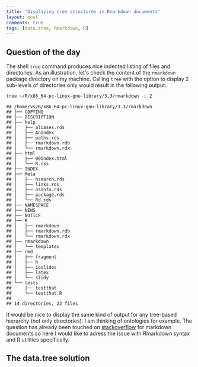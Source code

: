 ```yaml
---
title: "Displaying tree structures in Rmarkdown documents"
layout: post
comments: true
tags: [data.tree, Rmarkdown, R]
---
```


## Question of the day  
The shell `tree` command produces nice indented listing of files and directories. As an illustration, let's check the content of the `rmarkdown` package directory on my machine. Calling `tree` with the option to display 2 sub-levels of directories only would result in the following output:


```bash
tree ~/R/x86_64-pc-linux-gnu-library/3.3/rmarkdown -L 2
```

```
## /home/vs/R/x86_64-pc-linux-gnu-library/3.3/rmarkdown
## ├── COPYING
## ├── DESCRIPTION
## ├── help
## │   ├── aliases.rds
## │   ├── AnIndex
## │   ├── paths.rds
## │   ├── rmarkdown.rdb
## │   └── rmarkdown.rdx
## ├── html
## │   ├── 00Index.html
## │   └── R.css
## ├── INDEX
## ├── Meta
## │   ├── hsearch.rds
## │   ├── links.rds
## │   ├── nsInfo.rds
## │   ├── package.rds
## │   └── Rd.rds
## ├── NAMESPACE
## ├── NEWS
## ├── NOTICE
## ├── R
## │   ├── rmarkdown
## │   ├── rmarkdown.rdb
## │   └── rmarkdown.rdx
## ├── rmarkdown
## │   └── templates
## ├── rmd
## │   ├── fragment
## │   ├── h
## │   ├── ioslides
## │   ├── latex
## │   └── slidy
## └── tests
##     ├── testthat
##     └── testthat.R
## 
## 14 directories, 22 files
```

It would be nice to display the same kind of output for any tree-based hierarchy (not only directories). I am thinking of ontologies for example. 
The question has already been touched on [stackoverflow](<http://stackoverflow.com/questions/19699059/representing-directory-file-structure-in-markdown-syntax>) for markdown documents so here I would like to adress the issue with Rmarkdown syntax and R utilities specifically.  

## The data.tree solution





